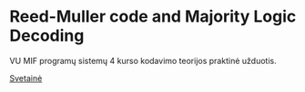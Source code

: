 # Reed-Muller code and Majority Logic Decoding

VU MIF programų sistemų 4 kurso kodavimo teorijos praktinė užduotis.

[Svetainė](http://quiet-atoll-6987.herokuapp.com/)